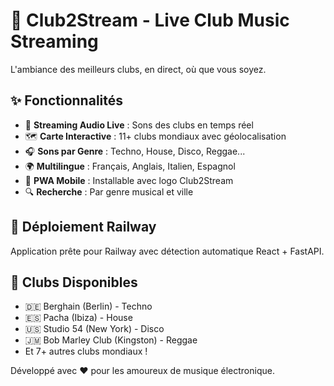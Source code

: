 # 🎵 Club2Stream - Live Club Music Streaming

L'ambiance des meilleurs clubs, en direct, où que vous soyez.

## ✨ Fonctionnalités

- 🎵 **Streaming Audio Live** : Sons des clubs en temps réel
- 🗺️ **Carte Interactive** : 11+ clubs mondiaux avec géolocalisation  
- 🎧 **Sons par Genre** : Techno, House, Disco, Reggae...
- 🌍 **Multilingue** : Français, Anglais, Italien, Espagnol
- 📱 **PWA Mobile** : Installable avec logo Club2Stream
- 🔍 **Recherche** : Par genre musical et ville

## 🚀 Déploiement Railway

Application prête pour Railway avec détection automatique React + FastAPI.

## 🎯 Clubs Disponibles

- 🇩🇪 Berghain (Berlin) - Techno
- 🇪🇸 Pacha (Ibiza) - House  
- 🇺🇸 Studio 54 (New York) - Disco
- 🇯🇲 Bob Marley Club (Kingston) - Reggae
- Et 7+ autres clubs mondiaux !

Développé avec ❤️ pour les amoureux de musique électronique.


